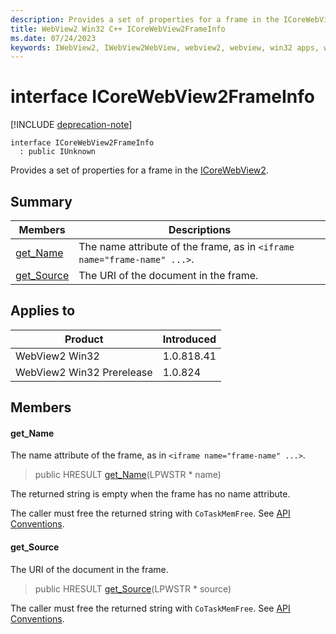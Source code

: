 ```yaml
---
description: Provides a set of properties for a frame in the ICoreWebView2.
title: WebView2 Win32 C++ ICoreWebView2FrameInfo
ms.date: 07/24/2023
keywords: IWebView2, IWebView2WebView, webview2, webview, win32 apps, win32, edge, ICoreWebView2, ICoreWebView2Controller, browser control, edge html, ICoreWebView2FrameInfo
---
```


# interface ICoreWebView2FrameInfo

[!INCLUDE [deprecation-note](../includes/deprecation-note.md)]

```
interface ICoreWebView2FrameInfo
  : public IUnknown
```

Provides a set of properties for a frame in the [ICoreWebView2](icorewebview2.md).

## Summary

 Members                        | Descriptions
--------------------------------|---------------------------------------------
[get_Name](#get_name) | The name attribute of the frame, as in `<iframe name="frame-name" ...>`.
[get_Source](#get_source) | The URI of the document in the frame.

## Applies to

Product                         | Introduced
--------------------------------|---------------------------------------------
WebView2 Win32            |    1.0.818.41
WebView2 Win32 Prerelease |    1.0.824

## Members

#### get_Name

The name attribute of the frame, as in `<iframe name="frame-name" ...>`.

> public HRESULT [get_Name](#get_name)(LPWSTR * name)

The returned string is empty when the frame has no name attribute.

The caller must free the returned string with `CoTaskMemFree`. See [API Conventions](/microsoft-edge/webview2/concepts/win32-api-conventions#strings).

#### get_Source

The URI of the document in the frame.

> public HRESULT [get_Source](#get_source)(LPWSTR * source)

The caller must free the returned string with `CoTaskMemFree`. See [API Conventions](/microsoft-edge/webview2/concepts/win32-api-conventions#strings).

